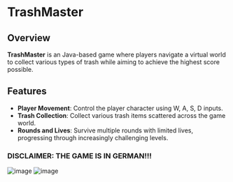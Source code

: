 # TrashMaster

## Overview

**TrashMaster** is an Java-based game where players navigate a virtual world to collect various types of trash while aiming to achieve the highest score possible.

## Features

- **Player Movement**: Control the player character using W, A, S, D inputs.
- **Trash Collection**: Collect various trash items scattered across the game world.
- **Rounds and Lives**: Survive multiple rounds with limited lives, progressing through increasingly challenging levels.


### DISCLAIMER: THE GAME IS IN GERMAN!!!

![image](https://github.com/Firewat/TrashMaster/assets/19785091/03089422-201e-4f69-b609-845615ee3f61)
![image](https://github.com/Firewat/TrashMaster/assets/19785091/5408a50a-3adf-4036-b77f-4517cd265a4c)
